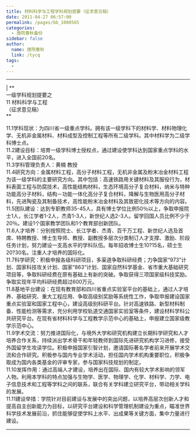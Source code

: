 ```yaml
---
title: 材料科学与工程学科规划提要（征求意见稿）
date: 2011-04-27 06:57:00
permalink: /pages/bb_1000565
categories: 
  - 唐院春秋备份
sidebar: false
author: 
  name: 唐院春秋
  link: /tycq
tags: 
  - 
---
```


* * *

  
|  **  
一级学科规划提要之  
11 材料科学与工程  
（征求意见稿）  
**  
  
11.1学科现状：为四川省一级重点学科。拥有该一级学科下的材料学、材料物理化学、无机非金属材料、材料成型及控制工程等所有二级学科。其中材料学为二级学科博士点。  
11.2建设目标：培育一级学科博士授权点，通过建设使学科达到国家重点学科的水平，进入全国前20名。  
11.3学科管理负责人：黄楠 教授  
11.4研究方向：金属材料工程，高分子材料工程，无机非金属及粉末冶金材料工程为该一级学科的主要研究方向。其中包括：高速铁路用关键材料及其服役行为，材料表面工程与防腐技术，高性能结构材料，生态环境高分子复合材料，纳米与特种功能高分子材料，结构－功能一体化高分子复合材料，降解与生物医用高分子材料，先进陶瓷及其制备技术，高性能粉末冶金材料及其致密化技术等方向的内容。  
11.5团队建设：达到专职教师35-45人，具有博士学位比例50％以上，争取申报院士1人，长江学者1-2人，杰青1-3人，新世纪人选2-3人。留学回国人员比例不少于20％。建设1个国家教学团队和1个教育部创新团队。  
11.6人才培养：分别按照院士、长江学者、杰青、百千万工程、新世纪人选及首席、特聘教授、博士生导师、教授、副教授多层次分类制订人才支撑、激励、阶段任务计划，努力建设一支高水平的学科队伍。每年招收博士生10?15名，硕士生20?30名。注重人才培养的国际化。  
11.7科学研究：积极申报各级科研项目，多渠道争取科研经费；力争国家“973”计划、国家科技攻关计划、国家“863”计划、国家自然科学基金、省市重大基础研究项目等，争取科研经费在原有基础上有新的突破。争取获得三项国家级科技奖励。争取实现年平均科研经费超过600万元。  
11.8基地平台建设：在现有教育部和四川省重点实验室平台的基础上，通过人才培养、基础研究、重大工程应用、争取高级别奖励等系统性工作，争取申报建设国家重点实验室和国家工程中心，建设高级别科研平台。针对高速铁路、新型材料制备、性能检测等需求，充分利用学校轨道交通国家实验室等条件，建设材料学科公共研究平台。在现有省材料科学与工程教学示范中心的基础上，申报建立国家级教学示范中心。  
11.9学术交流：努力推进国际化，与境外大学和研究机构建立长期科学研究和人才培养合作关系，持续派出学术骨干和年轻教师到国际先进研究机构学习进修，接受外国留学生攻读学位。积极申报国家引智计划，邀请国际著名学者前来开展学术交流和合作研究。积极参与国内专业学术活动，担任国内学术机构重要职位，积极争取成为国内各类基金的评审专家，参与国家科技规划的制定。  
11.10发挥作用：通过高端人才建设，培养出在国际、国内有较大学术影响的领军人物。利用本学科的特点加强与生物学、医学、物理学、化学、材料学、力学、电子信息技术和工程等学科之间的联系，联合有关学科建立研究平台，带动相关学科的发展。  
11.11建设举措：学院针对目前建设与发展中的突出问题，以培养高层次创新人才和提高自主创新能力为目标，以研究平台建设和科学管理机制建设为重点，瞄准世界科学技术发展前沿，抓住能够促使学科上水平、出成果等关键方面，集中力量进行建设。  
  
  
---